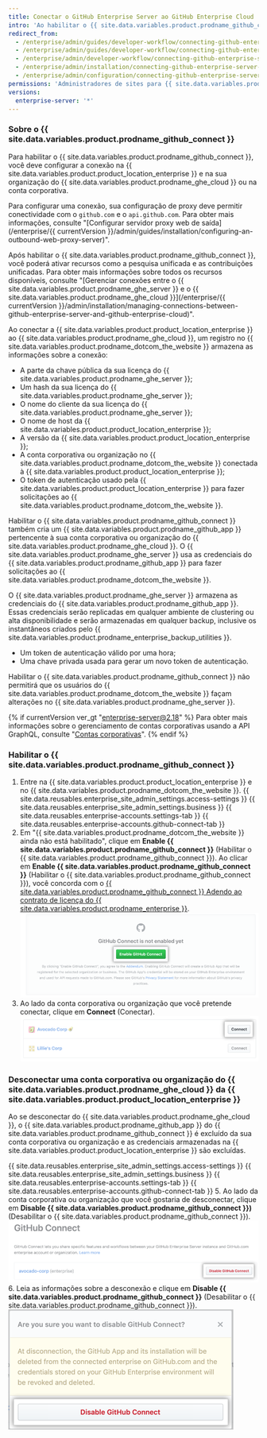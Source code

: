 ```yaml
---
title: Conectar o GitHub Enterprise Server ao GitHub Enterprise Cloud
intro: 'Ao habilitar o {{ site.data.variables.product.prodname_github_connect }}, você poderá compartilhar recursos e fluxos de trabalho específicos entre a {{ site.data.variables.product.product_location_enterprise }} e o {{ site.data.variables.product.prodname_ghe_cloud }}.'
redirect_from:
  - /enterprise/admin/guides/developer-workflow/connecting-github-enterprise-to-github-com/
  - /enterprise/admin/guides/developer-workflow/connecting-github-enterprise-server-to-github-com
  - /enterprise/admin/developer-workflow/connecting-github-enterprise-server-to-githubcom/
  - /enterprise/admin/installation/connecting-github-enterprise-server-to-github-enterprise-cloud
  - /enterprise/admin/configuration/connecting-github-enterprise-server-to-github-enterprise-cloud
permissions: 'Administradores de sites para {{ site.data.variables.product.prodname_ghe_server }} que também são proprietários de uma conta corporativa ou organização do {{ site.data.variables.product.prodname_ghe_cloud }} podem ativar {{ site.data.variables.product.prodname_github_connect }}.'
versions:
  enterprise-server: '*'
---
```


### Sobre o {{ site.data.variables.product.prodname_github_connect }}

Para habilitar o {{ site.data.variables.product.prodname_github_connect }}, você deve configurar a conexão na {{ site.data.variables.product.product_location_enterprise }} e na sua organização do {{ site.data.variables.product.prodname_ghe_cloud }}  ou na conta corporativa.

Para configurar uma conexão, sua configuração de proxy deve permitir conectividade com o `github.com` e o `api.github.com`. Para obter mais informações, consulte "[Configurar servidor proxy web de saída](/enterprise/{{ currentVersion }}/admin/guides/installation/configuring-an-outbound-web-proxy-server)".

Após habilitar o {{ site.data.variables.product.prodname_github_connect }}, você poderá ativar recursos como a pesquisa unificada e as contribuições unificadas. Para obter mais informações sobre todos os recursos disponíveis, consulte "[Gerenciar conexões entre o {{ site.data.variables.product.prodname_ghe_server }} e o {{ site.data.variables.product.prodname_ghe_cloud }}](/enterprise/{{ currentVersion }}/admin/installation/managing-connections-between-github-enterprise-server-and-github-enterprise-cloud)".

Ao conectar a {{ site.data.variables.product.product_location_enterprise }} ao {{ site.data.variables.product.prodname_ghe_cloud }}, um registro no {{ site.data.variables.product.prodname_dotcom_the_website }} armazena as informações sobre a conexão:
- A parte da chave pública da sua licença do {{ site.data.variables.product.prodname_ghe_server }};
- Um hash da sua licença do {{ site.data.variables.product.prodname_ghe_server }};
- O nome do cliente da sua licença do {{ site.data.variables.product.prodname_ghe_server }};
- O nome de host da {{ site.data.variables.product.product_location_enterprise }};
- A versão da {{ site.data.variables.product.product_location_enterprise }};
- A conta corporativa ou organização no {{ site.data.variables.product.prodname_dotcom_the_website }} conectada à {{ site.data.variables.product.product_location_enterprise }};
- O token de autenticação usado pela {{ site.data.variables.product.product_location_enterprise }} para fazer solicitações ao {{ site.data.variables.product.prodname_dotcom_the_website }}.

Habilitar o {{ site.data.variables.product.prodname_github_connect }} também cria um {{ site.data.variables.product.prodname_github_app }} pertencente à sua conta corporativa ou organização do {{ site.data.variables.product.prodname_ghe_cloud }}. O {{ site.data.variables.product.prodname_ghe_server }} usa as credenciais do {{ site.data.variables.product.prodname_github_app }} para fazer solicitações ao {{ site.data.variables.product.prodname_dotcom_the_website }}.

O {{ site.data.variables.product.prodname_ghe_server }} armazena as credenciais do {{ site.data.variables.product.prodname_github_app }}. Essas credenciais serão replicadas em qualquer ambiente de clustering ou alta disponibilidade e serão armazenadas em qualquer backup, inclusive os instantâneos criados pelo {{ site.data.variables.product.prodname_enterprise_backup_utilities }}.
- Um token de autenticação válido por uma hora;
- Uma chave privada usada para gerar um novo token de autenticação.

Habilitar o {{ site.data.variables.product.prodname_github_connect }} não permitirá que os usuários do {{ site.data.variables.product.prodname_dotcom_the_website }} façam alterações no {{ site.data.variables.product.prodname_ghe_server }}.

{% if currentVersion ver_gt "enterprise-server@2.18" %}
Para obter mais informações sobre o gerenciamento de contas corporativas usando a API GraphQL, consulte "[Contas corporativas](/v4/guides/managing-enterprise-accounts)".
{% endif %}
### Habilitar o {{ site.data.variables.product.prodname_github_connect }}

1. Entre na {{ site.data.variables.product.product_location_enterprise }} e no {{ site.data.variables.product.prodname_dotcom_the_website }}.
{{ site.data.reusables.enterprise_site_admin_settings.access-settings }}
{{ site.data.reusables.enterprise_site_admin_settings.business }}
{{ site.data.reusables.enterprise-accounts.settings-tab }}
{{ site.data.reusables.enterprise-accounts.github-connect-tab }}
5. Em "{{ site.data.variables.product.prodname_dotcom_the_website }} ainda não está habilitado", clique em **Enable {{ site.data.variables.product.prodname_github_connect }}** (Habilitar o {{ site.data.variables.product.prodname_github_connect }}). Ao clicar em **Enable {{ site.data.variables.product.prodname_github_connect }}** (Habilitar o {{ site.data.variables.product.prodname_github_connect }}), você concorda com o <a href="/articles/github-connect-addendum-to-the-github-enterprise-license-agreement/" class="dotcom-only">{{ site.data.variables.product.prodname_github_connect }} Adendo ao contrato de licença do {{ site.data.variables.product.prodname_enterprise }}</a>. ![Botão Enable GitHub Connect (Habilitar o GitHub Connect)](/assets/images/enterprise/business-accounts/enable-github-connect-button.png)
6. Ao lado da conta corporativa ou organização que você pretende conectar, clique em **Connect** (Conectar). ![Botão Connect (Conectar) ao lado de uma conta corporativa ou empresa](/assets/images/enterprise/business-accounts/choose-enterprise-or-org-connect.png)

### Desconectar uma conta corporativa ou organização do {{ site.data.variables.product.prodname_ghe_cloud }} da {{ site.data.variables.product.product_location_enterprise }}

Ao se desconectar do {{ site.data.variables.product.prodname_ghe_cloud }}, o {{ site.data.variables.product.prodname_github_app }} do {{ site.data.variables.product.prodname_github_connect }} é excluído da sua conta corporativa ou organização e as credenciais armazenadas na {{ site.data.variables.product.product_location_enterprise }} são excluídas.

{{ site.data.reusables.enterprise_site_admin_settings.access-settings }}
{{ site.data.reusables.enterprise_site_admin_settings.business }}
{{ site.data.reusables.enterprise-accounts.settings-tab }}
{{ site.data.reusables.enterprise-accounts.github-connect-tab }}
5. Ao lado da conta corporativa ou organização que você gostaria de desconectar, clique em **Disable {{ site.data.variables.product.prodname_github_connect }})** (Desabilitar o {{ site.data.variables.product.prodname_github_connect }}). ![Desabilitar o botão GitHub Connect ao lado do nome de uma conta corporativa ou organização](/assets/images/enterprise/business-accounts/disable-github-connect-button.png)
6. Leia as informações sobre a desconexão e clique em **Disable {{ site.data.variables.product.prodname_github_connect }}** (Desabilitar o {{ site.data.variables.product.prodname_github_connect }}). ![Botão Modal com informações de aviso sobre desconexão e confirmação](/assets/images/enterprise/business-accounts/confirm-disable-github-connect.png)

